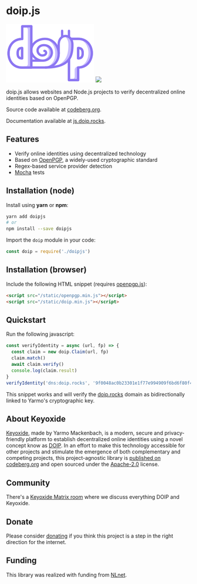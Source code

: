 # doip.js

![](static/doip.png)
![](doip.png)

doip.js allows websites and Node.js projects to verify decentralized online
identities based on OpenPGP.

Source code available at [codeberg.org](https://codeberg.org/keyoxide/doipjs).

Documentation available at [js.doip.rocks](https://js.doip.rocks).

## Features

- Verify online identities using decentralized technology
- Based on [OpenPGP](https://www.openpgp.org), a widely-used cryptographic standard
- Regex-based service provider detection
- [Mocha](https://mochajs.org) tests

## Installation (node)

Install using **yarn** or **npm**:

```bash
yarn add doipjs
# or
npm install --save doipjs
```

Import the `doip` module in your code:

```javascript
const doip = require('./doipjs')
```

## Installation (browser)

Include the following HTML snippet (requires [openpgp.js](https://openpgpjs.org/)):

```html
<script src="/static/openpgp.min.js"></script>
<script src="/static/doip.min.js"></script>
```

## Quickstart

Run the following javascript:

```javascript
const verifyIdentity = async (url, fp) => {
  const claim = new doip.Claim(url, fp)
  claim.match()
  await claim.verify()
  console.log(claim.result)
}
verifyIdentity('dns:doip.rocks', '9f0048ac0b23301e1f77e994909f6bd6f80f485d')
```

This snippet works and will verify the [doip.rocks](https://doip.rocks) domain as
bidirectionally linked to Yarmo's cryptographic key.

## About Keyoxide

[Keyoxide](https://keyoxide.org/), made by Yarmo Mackenbach, is a modern, secure
and privacy-friendly platform to establish decentralized online identities using
a novel concept know as [DOIP](doip.md). In an effort to make this technology
accessible for other projects and stimulate the emergence of both complementary
and competing projects, this project-agnostic library is
[published on codeberg.org](https://codeberg.org/keyoxide/doipjs) and open
sourced under the
[Apache-2.0](https://codeberg.org/keyoxide/doipjs/src/branch/main/LICENSE)
license.

## Community

There's a [Keyoxide Matrix room](https://matrix.to/#/#keyoxide:matrix.org) where
we discuss everything DOIP and Keyoxide.

## Donate

Please consider [donating](https://liberapay.com/Keyoxide/) if you think this
project is a step in the right direction for the internet.

## Funding

This library was realized with funding from
[NLnet](https://nlnet.nl/project/Keyoxide/).

